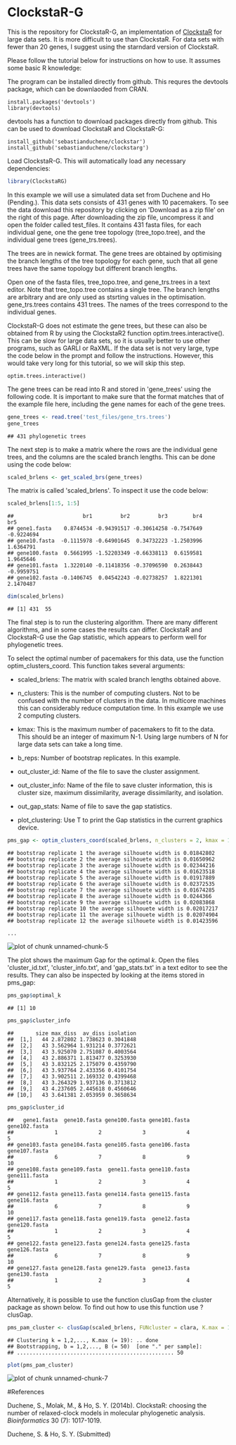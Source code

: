 # ClockstaR-G


This is the repository for ClockstaR-G, an implementation of [ClockstaR](https://github.com/sebastianduchene/clockstar) for large data sets. It is more difficult to use than ClockstaR. For data sets with fewer than 20 genes, I suggest using the starndard version of ClockstaR.

Please follow the tutorial below for instructions on how to use. It assumes some basic R knowledge:

The program can be installed directly from github. This requres the devtools package, which can be downlaoded from CRAN. 


```
install.packages('devtools')
library(devtools)
```

devtools has a function to download packages directly from github. This can be used to download ClockstaR and ClockstaR-G:

```
install_github('sebastianduchene/clockstar')
install_github('sebastianduchene/clockstarg')
```

Load ClockstaR-G. This will automatically load any necessary dependencies:


```r
library(ClockstaRG)
```

In this example we will use a simulated data set from Duchene and Ho (Pending.). This data sets consists of 431 genes with 10 pacemakers. To see the data download this repository by clicking on 'Download as a zip file' on the right of this page. After downloading the zip file, uncompress it and open the folder called test_files. It contains 431 fasta files, for each individual gene, one the gene tree topology (tree_topo.tree), and the individual gene trees (gene_trs.trees). 

The trees are in newick format. The gene trees are obtained by optimising the branch lengths of the tree topology for each gene, such that all gene trees have the same topology but different branch lengths. 

Open one of the fasta files, tree_topo.tree, and gene_trs.trees in a text editor. Note that tree_topo.tree contains a single tree. The branch lengths are arbitrary and are only used as stsrting values in the optimisation. gene_trs.trees contains 431 trees. The names of the trees correspond to the individual genes.

ClockstaR-G does not estimate the gene trees, but these can also be obtained from R by using the ClockstaR2 function optim.trees.interactive(). This can be slow for large data sets, so it is usually better to use other programs, such as GARLI or RaXML. If the data set is not very large, type the code below in the prompt and follow the instructions. However, this would take very long for this tutorial, so we will skip this step.

```
optim.trees.interactive()
```

The gene trees can be read into R and stored in 'gene_trees' using the following code. It is important to make sure that the format matches that of the example file here, including the gene names for each of the gene trees.


```r
gene_trees <- read.tree('test_files/gene_trs.trees')
gene_trees
```

```
## 431 phylogenetic trees
```

The next step is to make a matrix where the rows are the individual gene trees, and the columns are the scaled branch lengths. This can be done using the code below:


```r
scaled_brlens <- get_scaled_brs(gene_trees)
```

The matrix is called 'scaled_brlens'. To inspect it use the code below:


```r
scaled_brlens[1:5, 1:5]
```

```
##                      br1         br2         br3        br4        br5
## gene1.fasta    0.8744534 -0.94391517 -0.30614258 -0.7547649 -0.9224694
## gene10.fasta  -0.1115978 -0.64901645  0.34732223 -1.2503996  1.6364791
## gene100.fasta  0.5661995 -1.52203349 -0.66338113  0.6159581  1.9645646
## gene101.fasta  1.3220140 -0.11418356 -0.37096590  0.2638443 -0.9959751
## gene102.fasta -0.1406745  0.04542243 -0.02738257  1.8221301  2.1470487
```

```r
dim(scaled_brlens)
```

```
## [1] 431  55
```

The final step is to run the clustering algorithm. There are many different algorithms, and in some cases the results can differ. ClockstaR and ClockstaR-G use the Gap statistic, which appears to perform well for phylogenetic trees. 

To select the optimal number of pacemakers for this data, use the function optim_clusters_coord. This function takes several arguments:

- scaled_brlens: The matrix with scaled branch lengths obtained above.

- n_clusters: This is the number of computing clusters. Not to be confused with the number of clusters in the data. In multicore machines this can considerably reduce computation time. In this example we use 2 computing clusters.

- kmax: This is the maximum number of pacemakers to fit to the data. This should be an integer of maximum N-1. Using large numbers of N for large data sets can take a long time. 

- b_reps: Number of bootstrap replicates. In this example. 

- out_cluster_id: Name of the file to save the cluster assignment.

- out_cluster_info: Name of the file to save cluster information, this is cluster size, maximum dissimilarity, average dissimilarity, and isolation.

- out_gap_stats: Name of file to save the gap statistics.

- plot_clustering: Use T to print the Gap statistics in the current graphics device.
 


```r
pms_gap <- optim_clusters_coord(scaled_brlens, n_clusters = 2, kmax = 19, b_reps = 50, out_cluster_id = 'cluster_id.txt', out_cluster_info = 'cluster_info.txt', out_gap_stats = 'gap_stats.txt', plot_clustering = T)
```

```
## bootstrap replicate 1 the average silhouete width is 0.01842802 
## bootstrap replicate 2 the average silhouete width is 0.01650962 
## bootstrap replicate 3 the average silhouete width is 0.02344216 
## bootstrap replicate 4 the average silhouete width is 0.01623518 
## bootstrap replicate 5 the average silhouete width is 0.01917889 
## bootstrap replicate 6 the average silhouete width is 0.02372535 
## bootstrap replicate 7 the average silhouete width is 0.01674285 
## bootstrap replicate 8 the average silhouete width is 0.0244366 
## bootstrap replicate 9 the average silhouete width is 0.02083868 
## bootstrap replicate 10 the average silhouete width is 0.02017217 
## bootstrap replicate 11 the average silhouete width is 0.02074904 
## bootstrap replicate 12 the average silhouete width is 0.01423596 

...
```

![plot of chunk unnamed-chunk-5](figure/unnamed-chunk-5-1.png) 


The plot shows the maximum Gap for the optimal *k*. Open the files 'cluster_id.txt', 'cluster_info.txt', and 'gap_stats.txt' in a text editor to see the results. They can also be inspected by looking at the items stored in pms_gap:


```r
pms_gap$optimal_k
```

```
## [1] 10
```

```r
pms_gap$cluster_info
```

```
##       size max_diss  av_diss isolation
##  [1,]   44 2.872802 1.738623 0.3041848
##  [2,]   43 3.562964 1.931214 0.3772621
##  [3,]   43 3.925070 2.751087 0.4003564
##  [4,]   43 2.886371 1.813477 0.3253930
##  [5,]   43 3.832125 2.175079 0.4359790
##  [6,]   43 3.937764 2.433356 0.4101754
##  [7,]   43 3.902511 2.169332 0.4399468
##  [8,]   43 3.264329 1.937136 0.3713812
##  [9,]   43 4.237605 2.445618 0.4560646
## [10,]   43 3.641381 2.053959 0.3658634
```

```r
pms_gap$cluster_id
```

```
##   gene1.fasta  gene10.fasta gene100.fasta gene101.fasta gene102.fasta 
##             1             2             3             4             5 
## gene103.fasta gene104.fasta gene105.fasta gene106.fasta gene107.fasta 
##             6             7             8             9            10 
## gene108.fasta gene109.fasta  gene11.fasta gene110.fasta gene111.fasta 
##             1             2             3             4             5 
## gene112.fasta gene113.fasta gene114.fasta gene115.fasta gene116.fasta 
##             6             7             8             9            10 
## gene117.fasta gene118.fasta gene119.fasta  gene12.fasta gene120.fasta 
##             1             2             3             4             5 
## gene122.fasta gene123.fasta gene124.fasta gene125.fasta gene126.fasta 
##             6             7             8             9            10 
## gene127.fasta gene128.fasta gene129.fasta  gene13.fasta gene130.fasta 
##             1             2             3             4             5 
```


Alternatively, it is possible to use the function clusGap from the cluster package as shown below. To find out how to use this function use ?clusGap.


```r
pms_pam_cluster <- clusGap(scaled_brlens, FUNcluster = clara, K.max = 19, B = 50)
```

```
## Clustering k = 1,2,..., K.max (= 19): .. done
## Bootstrapping, b = 1,2,..., B (= 50)  [one "." per sample]:
## .................................................. 50
```

```r
plot(pms_pam_cluster)
```

![plot of chunk unnamed-chunk-7](figure/unnamed-chunk-7-1.png) 


#References

Duchene, S., Molak, M., & Ho, S. Y. (2014b). ClockstaR: choosing the number of relaxed-clock models in molecular phylogenetic analysis. *Bioinformatics* 30 (7): 1017-1019.

Duchene, S. & Ho, S. Y. (Submitted)
